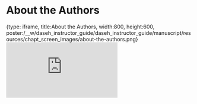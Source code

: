 # About the Authors
 
{type: iframe, title:About the Authors, width:800, height:600, poster:/__w/daseh_instructor_guide/daseh_instructor_guide/manuscript/resources/chapt_screen_images/about-the-authors.png}
![](https://hutchdatascience.org/daseh_instructor_guide/about-the-authors.html)
 

 
